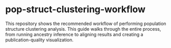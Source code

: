 # pop-struct-clustering-workflow
This repository shows the recommended workflow of performing population structure clustering analysis. This guide walks through the entire process, from running ancestry inference to aligning results and creating a publication-quality visualization.
